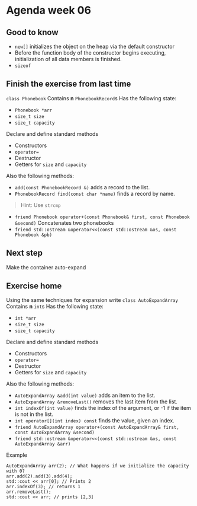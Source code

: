 # Agenda week 06
## Good to know
* `new[]` initializes the object on the heap via the default constructor
* Before the function body of the constructor begins executing, initialization of all data members is finished.
* `sizeof`
## Finish the exercise from last time

`class Phonebook`
Contains **n** `PhonebookRecord`s
Has the following state:
* `Phonebook *arr`
* `size_t size`
* `size_t capacity`

Declare and define standard methods
* Constructors
* `operator=`
* Destructor
* Getters for `size` and `capacity`

Also the following methods:
* `add(const PhonebookRecord &)` adds a record to the list.
* `PhonebookRecord find(const char *name)` finds a record by name. 
> Hint: Use `strcmp`
* `friend Phonebook operator+(const Phonebook& first, const Phonebook &second)`
  Concatenates two phonebooks
* `friend std::ostream &operator<<(const std::ostream &os, const Phonebook &pb)`

## Next step
Make the container auto-expand

## Exercise home
Using the same techniques for expansion write
`class AutoExpandArray`
Contains **n** `int`s
Has the following state:
* `int *arr`
* `size_t size`
* `size_t capacity`

Declare and define standard methods
* Constructors
* `operator=`
* Destructor
* Getters for `size` and `capacity`

Also the following methods:
* `AutoExpandArray &add(int value)` adds an item to the list.
* `AutoExpandArray &removeLast()` removes the last item from the list.
* `int indexOf(int value)` finds the index of the argument, or -1 if the item is not in the list.
* `int operator[](int index) const` finds the value, given an index.
* `friend AutoExpandArray operator+(const AutoExpandArray& first, const AutoExpandArray &second)`
* `friend std::ostream &operator<<(const std::ostream &os, const AutoExpandArray &arr)`

Example
```
AutoExpandArray arr(2); // What happens if we initialize the capacity with 0?
arr.add(2).add(3).add(4);
std::cout << arr[0]; // Prints 2
arr.indexOf(3); // returns 1
arr.removeLast();
std::cout << arr; // prints [2,3]
```
